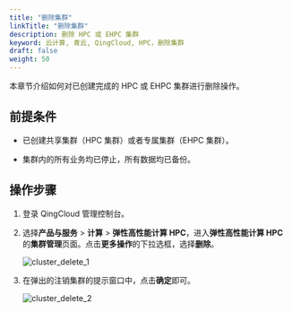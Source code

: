 ```yaml
---
title: "删除集群"
linkTitle: "删除集群"
description: 删除 HPC 或 EHPC 集群
keyword: 云计算, 青云, QingCloud, HPC，删除集群
draft: false
weight: 50
---
```


本章节介绍如何对已创建完成的 HPC 或 EHPC 集群进行删除操作。

## 前提条件

* 已创建共享集群（HPC 集群）或者专属集群（EHPC 集群）。

* 集群内的所有业务均已停止，所有数据均已备份。

## 操作步骤

1. 登录 QingCloud 管理控制台。


2. 选择**产品与服务** > **计算** > **弹性高性能计算 HPC**，进入**弹性高性能计算 HPC** 的**集群管理**页面。点击**更多操作**的下拉选框，选择**删除**。
   
   ![cluster_delete_1](../../../_images/cluster_delete_1.png)

3. 在弹出的注销集群的提示窗口中，点击**确定**即可。

   ![cluster_delete_2](../../../_images/cluster_delete_2.png)





